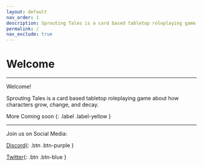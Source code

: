 ```yaml
---
layout: default
nav_order: 1
description: Sprouting Tales is a card based tabletop roleplaying game about how characters grow, change, and decay.
permalink: /
nav_exclude: true 
---
```


# Welcome

---

Welcome! 

Sprouting Tales is a card based tabletop roleplaying game about how characters grow, change, and decay.

<div markdown="1">
More Coming soon
{: .label .label-yellow }
</div>

---

Join us on Social Media:

[Discord](https://discord.com/invite/tJjGUNJAZP){: .btn .btn-purple }

[Twitter](https://twitter.com/plerpsandplerps){: .btn .btn-blue }
